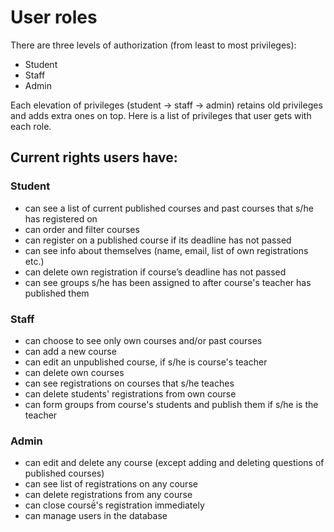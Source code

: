 # User roles

There are three levels of authorization (from least to most privileges):

* Student 
* Staff 
* Admin

Each elevation of privileges (student -> staff -> admin) retains old privileges and adds extra ones on top. Here is a list of privileges that user gets with each role. 

## Current rights users have:

### Student 
* can see a list of current published courses and past courses that s/he has registered on
* can order and filter courses
* can register on a published course if its deadline has not passed
* can see info about themselves (name, email, list of own registrations etc.)
* can delete own registration if course’s deadline has not passed
* can see groups s/he has been assigned to after course's teacher has published them

### Staff
* can choose to see only own courses and/or past courses 
* can add a new course 
* can edit an unpublished course, if s/he is course's teacher
* can delete own courses 
* can see registrations on courses that s/he teaches 
* can delete students' registrations from own course
* can form groups from course's students and publish them if s/he is the teacher

### Admin 
* can edit and delete any course (except adding and deleting questions of published courses)
* can see list of registrations on any course
* can delete registrations from any course
* can close coursë́'s registration immediately
* can manage users in the database

